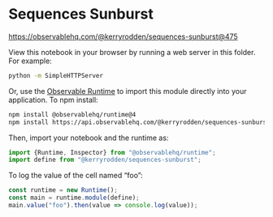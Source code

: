 # Sequences Sunburst

https://observablehq.com/@kerryrodden/sequences-sunburst@475

View this notebook in your browser by running a web server in this folder. For
example:

~~~sh
python -m SimpleHTTPServer
~~~

Or, use the [Observable Runtime](https://github.com/observablehq/runtime) to
import this module directly into your application. To npm install:

~~~sh
npm install @observablehq/runtime@4
npm install https://api.observablehq.com/@kerryrodden/sequences-sunburst.tgz?v=3
~~~

Then, import your notebook and the runtime as:

~~~js
import {Runtime, Inspector} from "@observablehq/runtime";
import define from "@kerryrodden/sequences-sunburst";
~~~

To log the value of the cell named “foo”:

~~~js
const runtime = new Runtime();
const main = runtime.module(define);
main.value("foo").then(value => console.log(value));
~~~
